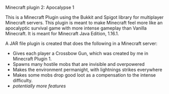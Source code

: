 Minecraft plugin 2: Apocalypse 1

This is a Minecraft Plugin using the Bukkit and Spigot library for multiplayer Minecraft servers. This plugin is meant to make Minecraft feel more like an apocalyptic survival
game with more intense gameplay than Vanilla Minecraft. It is meant for Minecraft Java Edition, 1.16.1.

A JAR file plugin is created that does the following in a Minecraft server:

- Gives each player a Crossbow Gun, which was created by me in Minecraft Plugin 1.
- Spawns many hostile mobs that are invisible and overpowered
- Makes the environment permanight, with lightnings strikes everywhere
- Makes some mobs drop good loot as a compensation to the intense difficulty.
- *potentially more features*
